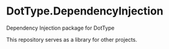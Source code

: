 # DotType.DependencyInjection
Dependency Injection package for DotType

This repository serves as a library for other projects.